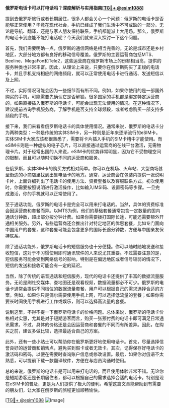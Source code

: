**俄罗斯电话卡可以打电话吗？深度解析与实用指南[[TG💪+ @esim1088](https://t.me/s/esim1088)]**

提到去俄罗斯旅行或者长期居住，很多人都会关心一个问题：俄罗斯的电话卡是否能够正常使用？毕竟在现代社会，手机已经成了我们生活中不可或缺的一部分。无论是导航、翻译，还是与家人朋友保持联系，手机都能派上大用场。那么，俄罗斯的电话卡到底能不能打电话呢？今天我们就来深入探讨一下这个问题。

首先，我们需要明确一点，俄罗斯的通信网络是相当完善的。无论是城市还是乡村地区，大部分地方都有良好的移动信号覆盖。俄罗斯的主要运营商包括MTS、Beeline、MegaFon和Tele2，这些运营商在俄罗斯市场上的份额相当高，提供的服务种类也非常丰富。因此，从理论上来说，只要你在俄罗斯购买了正规的电话卡，并且手机支持相应的网络频段，就可以正常使用电话卡进行通话、发送短信以及上网。

不过，实际情况可能会因为一些细节而有所不同。例如，如果你使用的是一部国外购买的手机，可能需要先确认它是否解锁。很多国家的手机都是绑定特定运营商的，如果直接插入俄罗斯的电话卡，可能会出现无法使用的情况。在这种情况下，建议提前咨询手机服务商，了解手机是否支持全球频段，或者考虑购买一部支持多频段的手机。

接下来，我们来看看俄罗斯电话卡的具体使用情况。通常来说，俄罗斯的电话卡分为两种类型：一种是传统的实体SIM卡，另一种则是近年来逐渐流行的eSIM卡。实体SIM卡大家应该都很熟悉了，需要将卡片插入手机的SIM卡槽中才能使用。而eSIM卡则是一种虚拟的电子芯片，可以直接通过运营商的在线平台激活，无需物理卡片。对于经常出国的人来说，eSIM卡的优势非常明显，因为它不受物理空间的限制，而且可以随时切换不同的运营商和服务。

在俄罗斯，实体SIM卡的购买方式相对简单。你可以在机场、火车站、大型商场甚至街边的小商店里找到出售电话卡的地方。通常，运营商会在包装内提供一张说明卡片，上面详细列出了电话卡的使用方法、资费套餐以及客服联系方式。初次使用时，你需要按照说明进行激活操作，比如输入IMSI码、设置密码等步骤。一旦完成激活，你的手机就可以正常使用了。

至于通话功能，俄罗斯的电话卡是完全可以用来打电话的。当然，具体的资费标准会因运营商和套餐而异。以MTS为例，他们的基础套餐通常包含一定数量的国内通话分钟数，超出部分按分钟计费。如果你需要拨打国际长途，可能还需要额外开通相关服务。另外，有些运营商还会推出针对特定地区的优惠套餐，比如专门面向中国用户的套餐，这种套餐可能会包含更多的国际长途分钟数，方便与中国亲友保持联系。

除了通话功能外，俄罗斯电话卡的短信服务也十分便捷。你可以随时随地发送和接收短信，这对于不习惯使用即时通讯软件的人来说尤其重要。不过需要注意的是，短信服务可能会受到网络信号的影响，特别是在偏远地区或者信号较弱的情况下，短信的发送和接收可能会有一定的延迟。

当然，除了传统的语音通话和短信服务，现代的电话卡还提供了丰富的数据流量服务。无论是刷社交媒体、查地图还是观看视频，数据流量都必不可少。俄罗斯的电话卡通常会提供不同档位的数据流量套餐，用户可以根据自己的需求选择合适的方案。例如，如果你只是偶尔需要使用手机上网，可以选择低流量的套餐；如果你需要长时间使用手机进行工作或娱乐，则可以选择高流量的套餐。

说到这里，不得不提一下俄罗斯电话卡的价格问题。总体来说，俄罗斯的电话卡价格相对实惠，尤其是对于短期游客而言，购买一张预付费的电话卡即可满足日常通讯需求。不过，具体的价格还是会因运营商和套餐的不同而有所差异。因此，在购买之前，建议多做比较，选择最适合自己的方案。

此外，还有一些小贴士可以帮助你在俄罗斯更好地使用电话卡。首先，尽量选择信誉良好的运营商和销售点，避免买到假卡或者无效卡。其次，记得保存好电话卡的激活码和密码，以便在需要时查询账户信息或修改设置。最后，如果你对俄语不太熟悉，可以提前下载一款翻译软件，方便在与店员沟通时使用。

总的来说，俄罗斯的电话卡是可以用来打电话的，而且使用体验非常不错。无论你是短期游客还是长期居住者，都可以根据自己的需求选择合适的电话卡。特别是现在eSIM卡的普及，更是为人们提供了极大的便利。希望这篇文章能帮助到有需要的朋友们，让大家在俄罗斯的旅程更加顺畅愉快。

[[TG💪+ @esim1088](https://t.me/s/esim1088) ![Image](https://i.postimg.cc/4NQfJmqS/Snipaste-2025-05-13-00-14-12.png)]